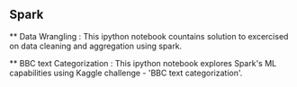 ## Spark


** Data Wrangling : This ipython notebook countains solution to excercised on data cleaning and aggregation using spark.

** BBC text Categorization : This ipython notebook explores Spark's  ML capabilities using Kaggle challenge - 'BBC text categorization'.
